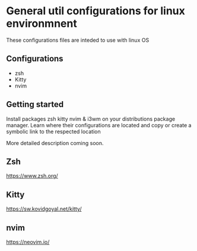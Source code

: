 # General util configurations for linux environmnent

These configurations files are inteded to use with linux OS


## Configurations
- zsh
- Kitty
- nvim

## Getting started

Install packages zsh kitty nvim & i3wm on your distributions package manager. Learn where their configurations are located and copy or create a symbolic link to the respected location

More detailed description coming soon.



## Zsh

https://www.zsh.org/

## Kitty

https://sw.kovidgoyal.net/kitty/

## nvim

https://neovim.io/


